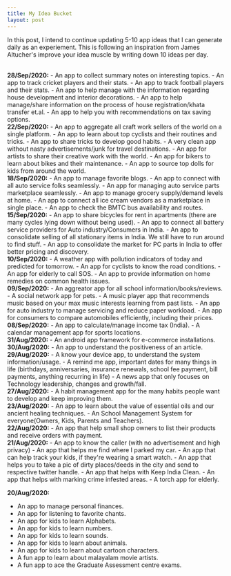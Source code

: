 ```yaml
---
title: My Idea Bucket
layout: post
---
```

<p>In this post, I intend to continue updating 5-10 app ideas that I can generate daily as an experiement. This is following an inspiration from James Altucher's improve your idea muscle by writing down 10 ideas per day.</p>

<br>
<b>28/Sep/2020:</b>
- An app to collect summary notes on interesting topics.
- An app to track cricket players and their stats.
- An app to track football players and their stats.
- An app to help manage with the information regarding house development and interior decorations.
- An app to help manage/share information on the process of house registration/khata transfer et.al.
- An app to help you with recommendations on tax saving options.

<br>
<b>22/Sep/2020:</b>
- An app to aggregate all craft work sellers of the world on a single platform.
- An app to learn about top cyclists and their routines and tricks.
- An app to share tricks to develop good habits.
- A very clean app without nasty advertisements/junk for travel destinations.
- An app for artists to share their creative work with the world.
- An app for bikers to learn about bikes and their maintenance.
- An app to source top dolls for kids from around the world.


<br>
<b>18/Sep/2020:</b>
- An app to manage favorite blogs.
- An app to connect with all auto service folks seamlessly.
- An app for managing auto service parts marketplace seamlessly.
- An app to manage grocery supply/demand levels at home.
- An app to connect all ice cream vendors as a marketplace in single place.
- An app to check the BMTC bus availability and routes.


<br>
<b>15/Sep/2020:</b>
- An app to share bicycles for rent in apartments (there are many cycles lying down without being used).
- An app to connect all battery service providers for Auto industry/Consumers in India.
- An app to consolidate selling of all stationary items in India. We still have to run around to find stuff.
- An app to consolidate the market for PC parts in India to offer better pricing and discovery.

<br>
<b>10/Sep/2020:</b>
- A weather app with pollution indicators of today and predicted for tomorrow.
- An app for cyclists to know the road conditions.
- An app for elderly to call SOS.
- An app to provide information on home remedies on common health issues.

<br>
<b>09/Sep/2020:</b>
- An aggreator app for all school information/books/reviews.
- A social network app for pets.
- A music player app that recommends music based on your max music interests learning from past lists.
- An app for auto industry to manage servicing and reduce paper workload.
- An app for consumers to compare automobiles efficiently, including their prices.


<br>
<b>08/Sep/2020:</b>
- An app to calculate/manage income tax (India).
- A calendar management app for sports locations.


<br>
<b>31/Aug/2020:</b>
- An android app framework for e-commerce installations.

<br>
<b>30/Aug/2020:</b>
- An app to understand the positiveness of an article.

<br>
<b>29/Aug/2020:</b>
- A know your device app, to understand the system information/usage.
- A remind me app, important dates for many things in life (birthdays, anniversaries, insurance renewals, school fee payment, bill payments, anything recurring in life)
- A news app that only focuses on Technology leadership, changes and growth/fall.

<br>
<b>27/Aug/2020:</b>
- A habit management app for the many habits people want to develop and keep improving them.


<br>
<b>23/Aug/2020:</b>
- An app to learn about the value of essential oils and our ancient healing techniques.
- An School Management System for everyone(Owners, Kids, Parents and Teachers).

<br>
<b>22/Aug/2020:</b>
- An app that help small shop owners to list their products and receive orders with payment.

<br>
<b>21/Aug/2020:</b>
- An app to know the caller (with no advertisement and high privacy)
- An app that helps me find where I parked my car.
- An app that can help track your kids, if they're wearing a smart watch.
- An app that helps you to take a pic of dirty places/deeds in the city and send to respective twitter handle.
- An app that helps with Keep India Clean.
- An app that helps with marking crime infested areas.
- A torch app for elderly.
<br>

<b>20/Aug/2020:</b>
- An app to manage personal finances.
- An app for listening to favorite chants.
- An app for kids to learn Alphabets.
- An app for kids to learn numbers.
- An app for kids to learn sounds.
- An app for kids to learn about animals.
- An app for kids to learn about cartoon characters.
- A fun app to learn about malayalam movie artists.
- A fun app to ace the Graduate Assessment centre exams.
<br>
